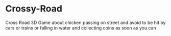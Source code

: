 # Crossy-Road
Cross Road 3D Game about chicken passing on street and avoid to be hit by cars or trains or falling in water and collecting coins as soon as you can
